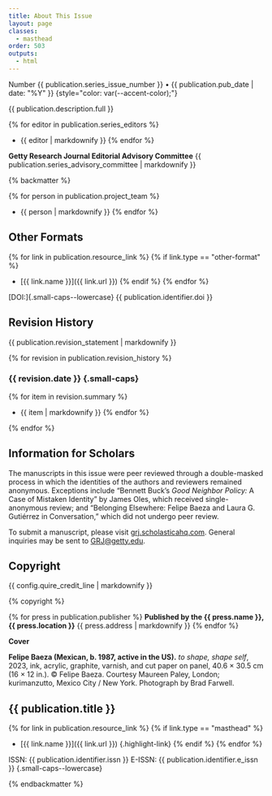 ```yaml
---
title: About This Issue
layout: page
classes:
  - masthead
order: 503
outputs:
  - html
---
```


Number {{ publication.series_issue_number }} • {{ publication.pub_date | date: "%Y" }} {style="color: var(--accent-color);"}

{{ publication.description.full }}

<div class="masthead_info remove-paragraph-indent">

{% for editor in publication.series_editors %}
- {{ editor | markdownify }}
{% endfor %}

**Getty Research Journal Editorial Advisory Committee**
{{ publication.series_advisory_committee | markdownify }}

</div>

{% backmatter %}

{% for person in publication.project_team %}
- {{ person | markdownify }}
{% endfor %}

<div class="other-formats">

## Other Formats

{% for link in publication.resource_link %}
{% if link.type == "other-format" %}
- [{{ link.name }}]({{ link.url }})
{% endif %}
{% endfor %}

[DOI:]{.small-caps--lowercase} {{ publication.identifier.doi }}

</div>
<div class="revision-history">

## Revision History

{{ publication.revision_statement | markdownify }}

{% for revision in publication.revision_history %}

### {{ revision.date }} {.small-caps}

{% for item in revision.summary %}
- {{ item | markdownify }}
{% endfor %}

{% endfor %}

</div>
<div class="scolars-info">

## Information for Scholars

The manuscripts in this issue were peer reviewed through a double-masked process in which the identities of the authors and reviewers remained anonymous. Exceptions include “Bennett Buck’s *Good Neighbor Policy:* A Case of Mistaken Identity” by James Oles, which received single-anonymous review; and “Belonging Elsewhere: Felipe Baeza and Laura G. Gutiérrez in Conversation,” which did not undergo peer review.

To submit a manuscript, please visit
[grj.scholasticahq.com](https://grj.scholasticahq.com).
General inquiries may be sent to 
GRJ@getty.edu.

</div>
<div class="copyright">

## Copyright

{{ config.quire_credit_line | markdownify }}

{% copyright %}

</div>
<div class="publisher">

{% for press in publication.publisher %}
**Published by the {{ press.name }}, {{ press.location }}**
{{ press.address | markdownify }}
{% endfor %}

</div>
<div class="cover-image-credits">

**Cover**

**Felipe Baeza (Mexican, b. 1987, active in the US).** *to shape, shape self*, 2023, ink, acrylic, graphite, varnish, and cut paper on panel, 40.6 × 30.5 cm (16 × 12 in.). © Felipe Baeza. Courtesy Maureen Paley, London; kurimanzutto, Mexico City / New York. Photograph by Brad Farwell.

</div>
<div class="identifiers">

## {{ publication.title }}

{% for link in publication.resource_link %}
{% if link.type == "masthead" %}
- [{{ link.name }}]({{ link.url }}) {.highlight-link}
{% endif %}
{% endfor %}

ISSN: {{ publication.identifier.issn }}
E-ISSN: {{ publication.identifier.e_issn }} {.small-caps--lowercase}

</div>

{% endbackmatter %}
